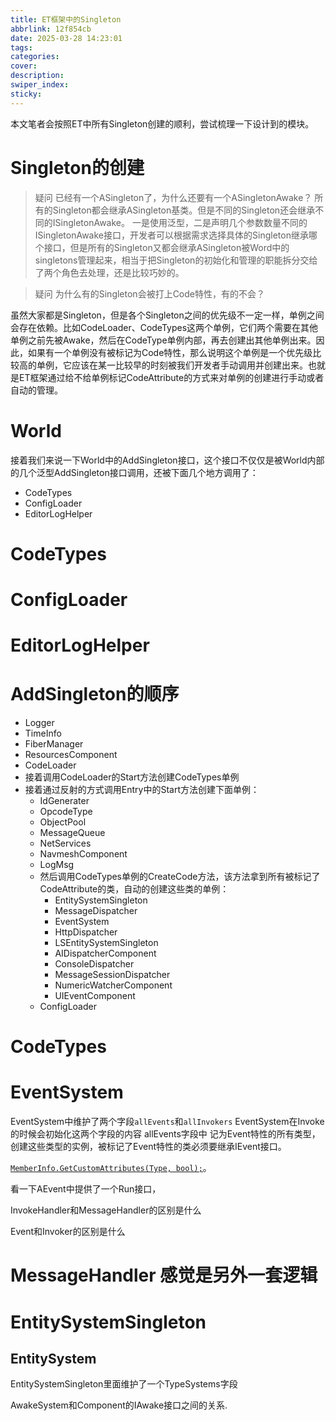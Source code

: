 ```yaml
---
title: ET框架中的Singleton
abbrlink: 12f854cb
date: 2025-03-28 14:23:01
tags:
categories:
cover:
description:
swiper_index:
sticky:
---
```


本文笔者会按照ET中所有Singleton创建的顺利，尝试梳理一下设计到的模块。

# Singleton的创建

> 疑问 已经有一个ASingleton了，为什么还要有一个ASingletonAwake？
所有的Singleton都会继承ASingleton基类。但是不同的Singleton还会继承不同的ISingletonAwake。 一是使用泛型，二是声明几个参数数量不同的ISingletonAwake接口，开发者可以根据需求选择具体的Singleton继承哪个接口，但是所有的Singleton又都会继承ASingleton被Word中的singletons管理起来，相当于把Singleton的初始化和管理的职能拆分交给了两个角色去处理，还是比较巧妙的。

> 疑问 为什么有的Singleton会被打上Code特性，有的不会？

虽然大家都是Singleton，但是各个Singleton之间的优先级不一定一样，单例之间会存在依赖。比如CodeLoader、CodeTypes这两个单例，它们两个需要在其他单例之前先被Awake，然后在CodeType单例内部，再去创建出其他单例出来。因此，如果有一个单例没有被标记为Code特性，那么说明这个单例是一个优先级比较高的单例，它应该在某一比较早的时刻被我们开发者手动调用并创建出来。也就是ET框架通过给不给单例标记CodeAttribute的方式来对单例的创建进行手动或者自动的管理。

# World

接着我们来说一下World中的AddSingleton接口，这个接口不仅仅是被World内部的几个泛型AddSingleton接口调用，还被下面几个地方调用了：
- CodeTypes
- ConfigLoader
- EditorLogHelper

# CodeTypes
# ConfigLoader
# EditorLogHelper

# AddSingleton的顺序
- Logger
- TimeInfo
- FiberManager
- ResourcesComponent
- CodeLoader
- 接着调用CodeLoader的Start方法创建CodeTypes单例
- 接着通过反射的方式调用Entry中的Start方法创建下面单例：
  - IdGenerater
  - OpcodeType
  - ObjectPool
  - MessageQueue
  - NetServices
  - NavmeshComponent
  - LogMsg
  - 然后调用CodeTypes单例的CreateCode方法，该方法拿到所有被标记了CodeAttribute的类，自动的创建这些类的单例：
    - EntitySystemSingleton
    - MessageDispatcher
    - EventSystem
    - HttpDispatcher
    - LSEntitySystemSingleton
    - AIDispatcherComponent
    - ConsoleDispatcher
    - MessageSessionDispatcher
    - NumericWatcherComponent
    - UIEventComponent
  - ConfigLoader


# CodeTypes



# EventSystem

EventSystem中维护了两个字段`allEvents`和`allInvokers`
EventSystem在Invoke的时候会初始化这两个字段的内容
allEvents字段中 记为Event特性的所有类型，创建这些类型的实例，被标记了Event特性的类必须要继承IEvent接口。

[`MemberInfo.GetCustomAttributes(Type, bool);`](https://learn.microsoft.com/en-us/dotnet/api/system.reflection.memberinfo.getcustomattributes?view=net-9.0)。

看一下AEvent中提供了一个Run接口，

InvokeHandler和MessageHandler的区别是什么

Event和Invoker的区别是什么

# MessageHandler 感觉是另外一套逻辑


# EntitySystemSingleton

## EntitySystem

EntitySystemSingleton里面维护了一个TypeSystems字段

AwakeSystem和Component的IAwake接口之间的关系.